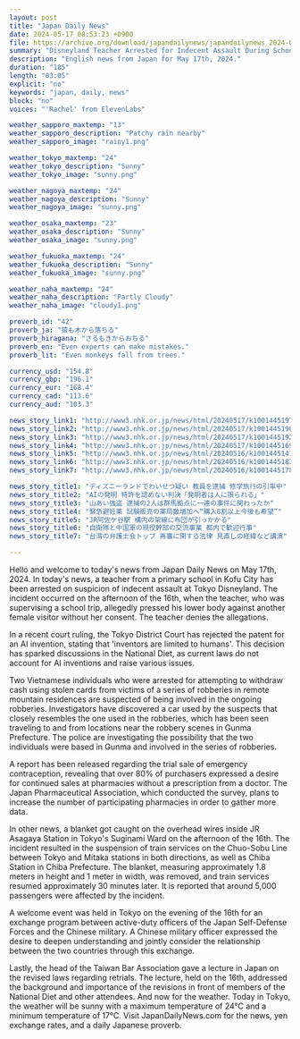 ```yaml
---
layout: post
title: "Japan Daily News"
date: 2024-05-17 08:53:23 +0900
file: https://archive.org/download/japandailynews/japandailynews_2024-05-17.mp3
summary: "Disneyland Teacher Arrested for Indecent Assault During School Trip; Court Rejects AI Patent; Suspects in Mountain Robberies Arrested in Gunma, & more…"
description: "English news from Japan for May 17th, 2024."
duration: "185"
length: "03:05"
explicit: "no"
keywords: "japan, daily, news"
block: "no"
voices: "'Rachel' from ElevenLabs"

weather_sapporo_maxtemp: "13"
weather_sapporo_description: "Patchy rain nearby"
weather_sapporo_image: "rainy1.png"

weather_tokyo_maxtemp: "24"
weather_tokyo_description: "Sunny"
weather_tokyo_image: "sunny.png"

weather_nagoya_maxtemp: "24"
weather_nagoya_description: "Sunny"
weather_nagoya_image: "sunny.png"

weather_osaka_maxtemp: "23"
weather_osaka_description: "Sunny"
weather_osaka_image: "sunny.png"

weather_fukuoka_maxtemp: "24"
weather_fukuoka_description: "Sunny"
weather_fukuoka_image: "sunny.png"

weather_naha_maxtemp: "24"
weather_naha_description: "Partly Cloudy"
weather_naha_image: "cloudy1.png"

proverb_id: "42"
proverb_ja: "猿も木から落ちる"
proverb_hiragana: "さるもきからおちる"
proverb_en: "Even experts can make mistakes."
proverb_lit: "Even monkeys fall from trees."

currency_usd: "154.8"
currency_gbp: "196.1"
currency_eur: "168.4"
currency_cad: "113.6"
currency_aud: "103.3"

news_story_link1: "http://www3.nhk.or.jp/news/html/20240517/k10014451971000.html"
news_story_link2: "http://www3.nhk.or.jp/news/html/20240517/k10014451961000.html"
news_story_link3: "http://www3.nhk.or.jp/news/html/20240517/k10014451921000.html"
news_story_link4: "http://www3.nhk.or.jp/news/html/20240517/k10014451691000.html"
news_story_link5: "http://www3.nhk.or.jp/news/html/20240516/k10014451411000.html"
news_story_link6: "http://www3.nhk.or.jp/news/html/20240516/k10014451831000.html"
news_story_link7: "http://www3.nhk.or.jp/news/html/20240516/k10014451781000.html"

news_story_title1: "ディズニーランドでわいせつ疑い 教員を逮捕 修学旅行の引率中"
news_story_title2: "AIの発明 特許を認めない判決「発明者は人に限られる」"
news_story_title3: "山あい強盗 逮捕の2人は群馬拠点に一連の事件に関わったか"
news_story_title4: "緊急避妊薬 試験販売の薬局数増加へ“購入8割以上今後も希望”"
news_story_title5: "JR阿佐ケ谷駅 構内の架線に布団が引っかかる"
news_story_title6: "自衛隊と中国軍の現役幹部の交流事業 都内で歓迎行事"
news_story_title7: "台湾の弁護士会トップ 再審に関する法律 見直しの経緯など講演"

---
```


Hello and welcome to today's news from Japan Daily News on May 17th, 2024. In today's news, a teacher from a primary school in Kofu City has been arrested on suspicion of indecent assault at Tokyo Disneyland. The incident occurred on the afternoon of the 16th, when the teacher, who was supervising a school trip, allegedly pressed his lower body against another female visitor without her consent. The teacher denies the allegations.

In a recent court ruling, the Tokyo District Court has rejected the patent for an AI invention, stating that 'inventors are limited to humans'. This decision has sparked discussions in the National Diet, as current laws do not account for AI inventions and raise various issues.

Two Vietnamese individuals who were arrested for attempting to withdraw cash using stolen cards from victims of a series of robberies in remote mountain residences are suspected of being involved in the ongoing robberies. Investigators have discovered a car used by the suspects that closely resembles the one used in the robberies, which has been seen traveling to and from locations near the robbery scenes in Gunma Prefecture. The police are investigating the possibility that the two individuals were based in Gunma and involved in the series of robberies.

A report has been released regarding the trial sale of emergency contraception, revealing that over 80% of purchasers expressed a desire for continued sales at pharmacies without a prescription from a doctor. The Japan Pharmaceutical Association, which conducted the survey, plans to increase the number of participating pharmacies in order to gather more data.

In other news, a blanket got caught on the overhead wires inside JR Asagaya Station in Tokyo's Suginami Ward on the afternoon of the 16th. The incident resulted in the suspension of train services on the Chuo-Sobu Line between Tokyo and Mitaka stations in both directions, as well as Chiba Station in Chiba Prefecture. The blanket, measuring approximately 1.8 meters in height and 1 meter in width, was removed, and train services resumed approximately 30 minutes later. It is reported that around 5,000 passengers were affected by the incident.

A welcome event was held in Tokyo on the evening of the 16th for an exchange program between active-duty officers of the Japan Self-Defense Forces and the Chinese military. A Chinese military officer expressed the desire to deepen understanding and jointly consider the relationship between the two countries through this exchange.

Lastly, the head of the Taiwan Bar Association gave a lecture in Japan on the revised laws regarding retrials. The lecture, held on the 16th, addressed the background and importance of the revisions in front of members of the National Diet and other attendees. And now for the weather. Today in Tokyo, the weather will be sunny with a maximum temperature of 24°C and a minimum temperature of 17°C.  Visit JapanDailyNews.com for the news, yen exchange rates, and a daily Japanese proverb.
